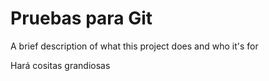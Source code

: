 
# Pruebas para Git

A brief description of what this project does and who it's for 

Hará cositas grandiosas

